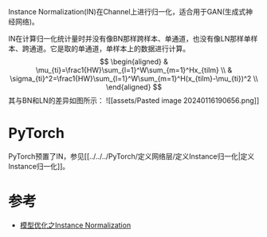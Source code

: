 Instance Normalization(IN)在Channel上进行归一化，适合用于GAN(生成式神经网络)。

IN在计算归一化统计量时并没有像BN那样跨样本、单通道，也没有像LN那样单样本、跨通道。它是取的单通道，单样本上的数据进行计算。
$$
\begin{aligned}
& \mu_{ti}=\frac1{HW}\sum_{l=1}^W\sum_{m=1}^Hx_{tilm} \\
& \sigma_{ti}^2=\frac1{HW}\sum_{l=1}^W\sum_{m=1}^H(x_{tilm}-\mu_{ti})^2 \\
\end{aligned}
$$
其与BN和LN的差异如图所示：
![[assets/Pasted image 20240116190656.png]]


# PyTorch
PyTorch预置了IN，参见[[../../../PyTorch/定义网络层/定义Instance归一化|定义Instance归一化]]。

# 参考
- [模型优化之Instance Normalization](https://zhuanlan.zhihu.com/p/56542480)